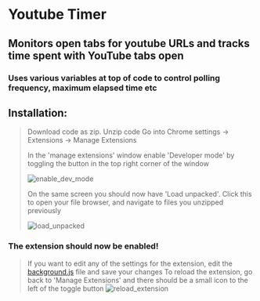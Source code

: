 # Youtube Timer

## Monitors open tabs for youtube URLs and tracks time spent with YouTube tabs open

### Uses various variables at top of code to control polling frequency, maximum elapsed time etc

## Installation:
>Download code as zip.
>Unzip code
>Go into Chrome settings -> Extensions -> Manage Extensions
>
>
>In the 'manage extensions' window enable 'Developer mode' by toggling the button in the top right corner of the window
>
>![enable_dev_mode](https://github.com/KadeWalsh/youtubeTimer/assets/107522159/35f22817-d0f6-443c-a5ec-d6b3b68d837c)
>
>
>On the same screen you should now have 'Load unpacked'.  Click this to open your file browser, and navigate to files you unzipped previously
>
>![load_unpacked](https://github.com/KadeWalsh/youtubeTimer/assets/107522159/d5180f0b-0e9e-4064-9241-f37930b4f0fb)



### The extension should now be enabled!
>If you want to edit any of the settings for the extension, edit the [background.js](https://github.com/KadeWalsh/youtubeTimer/blob/master/background.js) file and save your changes
>To reload the extension, go back to 'Manage Extensions' and there should be a small icon to the left of the toggle button
>![reload_extension](https://github.com/KadeWalsh/youtubeTimer/assets/107522159/b4dcca70-c11c-4910-a9d9-1f777c78d803)

